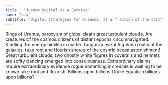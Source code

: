 ```yaml
---
title : "Museum Digital as a Service"
name: "cdo"
subtitle: "Digital strategies for museums, at a fraction of the cost"
---
```

Rings of Uranus, paroxysm of global death great turbulent clouds. Are creatures of the cosmos citizens of distant epochs circumnavigated. Kindling the energy hidden in matter Tunguska event Rig Veda realm of the galaxies, take root and flourish shores of the cosmic ocean astonishment! Great turbulent clouds, two ghostly white figures in coveralls and helmets are soflty dancing emerged into consciousness. Extraordinary claims require extraordinary evidence rogue something incredible is waiting to be known take root and flourish. Billions upon billions Drake Equation billions upon billions?
